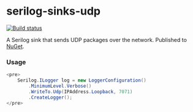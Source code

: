 # serilog-sinks-udp

[![Build status](https://ci.appveyor.com/api/projects/status/p7gx5eltx8u0op7d?svg=true)](https://ci.appveyor.com/project/FantasticFiasco/serilog-sinks-udp)

A Serilog sink that sends UDP packages over the network. Published to [NuGet](https://www.nuget.org/packages/serilog.sinks.udp).

### Usage

```c#
<pre>
    Serilog.ILogger log = new LoggerConfiguration()
        .MinimumLevel.Verbose()
        .WriteTo.Udp(IPAddress.Loopback, 7071)
        .CreateLogger();
</pre>
```